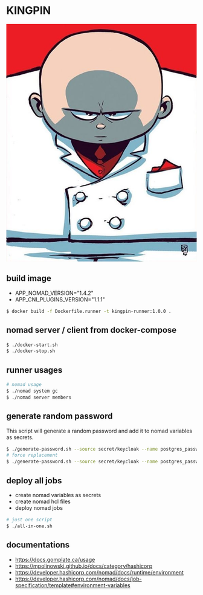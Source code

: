 # KINGPIN

![KINGPIN LOGO](./logo.jpg)

## build image

* APP_NOMAD_VERSION="1.4.2"
* APP_CNI_PLUGINS_VERSION="1.1.1"

```sh
$ docker build -f Dockerfile.runner -t kingpin-runner:1.0.0 .
```

## nomad server / client from docker-compose

```sh
$ ./docker-start.sh
$ ./docker-stop.sh
```

## runner usages

```sh
# nomad usage
$ ./nomad system gc
$ ./nomad server members
```

## generate random password

This script will generate a random password and add it to nomad variables as secrets.

```sh
$ ./generate-password.sh --source secret/keycloak --name postgres_password
# force replacement
$ ./generate-password.sh --source secret/keycloak --name postgres_password --force
```

## deploy all jobs

* create nomad variables as secrets
* create nomad hcl files
* deploy nomad jobs

```sh
# just one script
$ ./all-in-one.sh
```

## documentations

* https://docs.gomplate.ca/usage
* https://mpolinowski.github.io/docs/category/hashicorp
* https://developer.hashicorp.com/nomad/docs/runtime/environment
* https://developer.hashicorp.com/nomad/docs/job-specification/template#environment-variables